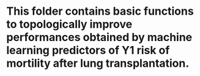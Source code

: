 # This folder contains basic functions to topologically improve performances obtained by machine learning predictors of Y1 risk of mortility after lung transplantation.  

